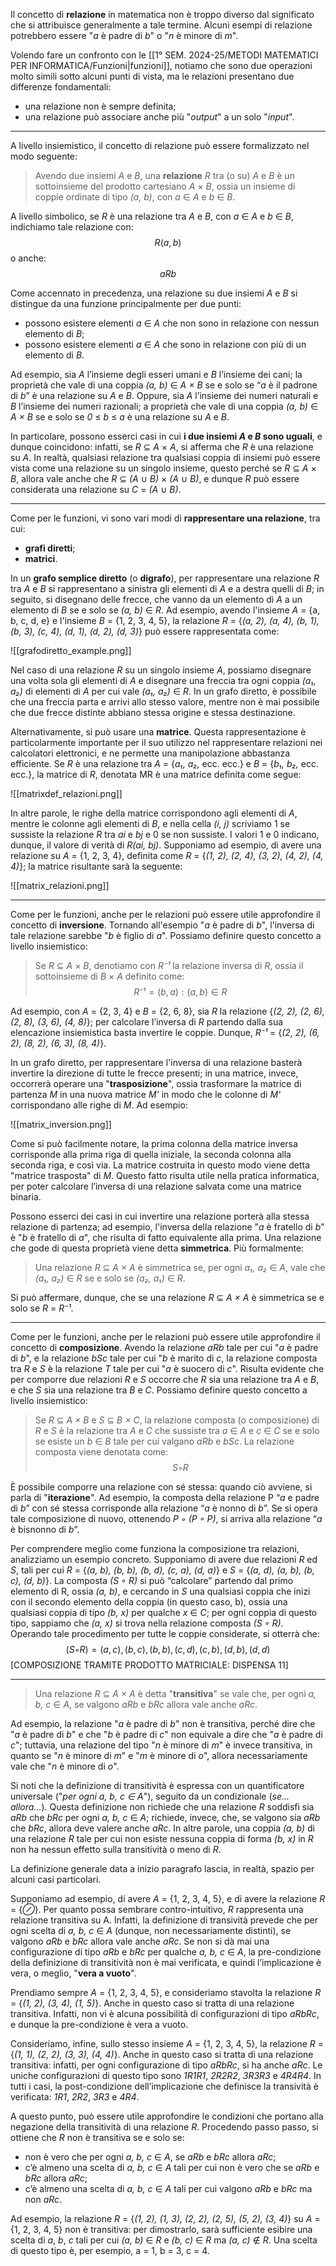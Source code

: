 Il concetto di **relazione** in matematica non è troppo diverso dal significato che si attribuisce generalmente a tale termine. Alcuni esempi di relazione potrebbero essere "*a* è padre di *b*" o "*n* è minore di *m*".

Volendo fare un confronto con le [[1° SEM. 2024-25/METODI MATEMATICI PER INFORMATICA/Funzioni|funzioni]], notiamo che sono due operazioni molto simili sotto alcuni punti di vista, ma le relazioni presentano due differenze fondamentali:
- una relazione non è sempre definita;
- una relazione può associare anche più "*output*" a un solo "*input*".
---
A livello insiemistico, il concetto di relazione può essere formalizzato nel modo seguente:

> Avendo due insiemi *A* e *B*, una **relazione** *R* tra (o su) *A* e *B* è un sottoinsieme del prodotto cartesiano *A* × *B*, ossia un insieme di coppie ordinate di tipo *(a, b)*, con *a* ∈ *A* e *b* ∈ *B*.

A livello simbolico, se *R* è una relazione tra *A* e *B*, con *a* ∈ *A* e *b* ∈ *B*, indichiamo tale relazione con:
$$R(a, b)$$ o anche:
$$aRb$$

Come accennato in precedenza, una relazione su due insiemi *A* e *B* si distingue da una funzione principalmente per due punti:
- possono esistere elementi *a* ∈ *A* che non sono in relazione con nessun elemento di *B*;
- possono esistere elementi *a* ∈ *A* che sono in relazione con più di un elemento di *B*.

Ad esempio, sia *A* l’insieme degli esseri umani e *B* l’insieme dei cani; la proprietà che vale di una coppia *(a, b)* ∈ *A × B* se e solo se “*a* è il padrone di *b*” è una relazione su *A* e *B*. Oppure, sia *A* l’insieme dei numeri naturali e *B* l’insieme dei numeri razionali; a proprietà che vale di una coppia *(a, b)* ∈ *A × B* se e solo se *0* ≤ *b* ≤ *a* è una relazione su *A* e *B*.

In particolare, possono esserci casi in cui **i due insiemi *A* e *B* sono uguali**, e dunque coincidono: infatti, se *R* ⊆ *A* × *A*, si afferma che *R* è una relazione su *A*. In realtà, qualsiasi relazione tra qualsiasi coppia di insiemi può essere vista come una relazione su un singolo insieme, questo perché se *R* ⊆ *A* × *B*, allora vale anche che *R* ⊆ *(A* ∪ *B)* × *(A* ∪ *B)*, e dunque *R* può essere considerata una relazione su *C* = *(A* ∪ *B)*.
___
Come per le funzioni, vi sono vari modi di **rappresentare una relazione**, tra cui:
- **grafi diretti**;
- **matrici**.

In un **grafo semplice diretto** (o **digrafo**), per rappresentare una relazione *R* tra *A* e *B* si rappresentano a sinistra gli elementi di *A* e a destra quelli di *B*; in seguito, si disegnano delle frecce, che vanno da un elemento di *A* a un elemento di *B* se e solo se *(a, b)* ∈ *R*. Ad esempio, avendo l'insieme *A* = {a, b, c, d, e} e l'insieme *B* = {1, 2, 3, 4, 5}, la relazione *R* = {*(a, 2), (a, 4), (b, 1), (b, 3), (c, 4), (d, 1), (d, 2), (d, 3)*} può essere rappresentata come:

![[grafodiretto_example.png]]

Nel caso di una relazione *R* su un singolo insieme *A*, possiamo disegnare una volta sola gli elementi di *A* e disegnare una freccia tra ogni coppia *(a₁, a₂)* di elementi di *A* per cui vale *(a₁, a₂)* ∈ *R*. In un grafo diretto, è possibile che una freccia parta e arrivi allo stesso valore, mentre non è mai possibile che due frecce distinte abbiano stessa origine e stessa destinazione.

Alternativamente, si può usare una **matrice**. Questa rappresentazione è particolarmente importante per il suo utilizzo nel rappresentare relazioni nei calcolatori elettronici, e ne permette una manipolazione abbastanza efficiente. Se *R* è una relazione tra *A* = {*a₁, a₂,* ecc. ecc.} e *B* = {*b₁, b₂,* ecc. ecc.}, la matrice di *R*, denotata MR è una matrice definita come segue:

![[matrixdef_relazioni.png]]

In altre parole, le righe della matrice corrispondono agli elementi di *A*, mentre le colonne agli elementi di *B*, e nella cella *(i, j)* scriviamo 1 se sussiste la relazione *R* tra *ai* e *bj* e 0 se non sussiste. I valori 1 e 0 indicano, dunque, il valore di verità di *R(ai, bj)*. Supponiamo ad esempio, di avere una relazione su *A* = {1, 2, 3, 4}, definita come *R* = {*(1, 2), (2, 4), (3, 2), (4, 2), (4, 4)*}; la matrice risultante sarà la seguente:

![[matrix_relazioni.png]]

___
Come per le funzioni, anche per le relazioni può essere utile approfondire il concetto di **inversione**. Tornando all'esempio "*a* è padre di *b*", l'inversa di tale relazione sarebbe "*b* è figlio di *a*". Possiamo definire questo concetto a livello insiemistico:

> Se *R* ⊆ *A* × *B*, denotiamo con *R⁻¹* la relazione inversa di *R*, ossia il sottoinsieme di *B* × *A* definito come:
> $$R⁻¹ = {(b, a): (a, b) ∈ R}$$

Ad esempio, con *A* = {2, 3, 4} e *B* = {2, 6, 8}, sia *R* la relazione {*(2, 2), (2, 6), (2, 8), (3, 6), (4, 8)*}; per calcolare l’inversa di *R* partendo dalla sua elencazione insiemistica basta invertire le coppie. Dunque, *R⁻¹* = {*(2, 2), (6, 2), (8, 2), (6, 3), (8, 4)*}. 

In un grafo diretto, per rappresentare l'inversa di una relazione basterà invertire la direzione di tutte le frecce presenti; in una matrice, invece, occorrerà operare una "**trasposizione**", ossia trasformare la matrice di partenza *M* in una nuova matrice *M'* in modo che le colonne di *M'* corrispondano alle righe di *M*. Ad esempio:

![[matrix_inversion.png]]

Come si può facilmente notare, la prima colonna della matrice inversa corrisponde alla prima riga di quella iniziale, la seconda colonna alla seconda riga, e così via. La matrice costruita in questo modo viene detta "matrice trasposta" di *M*. Questo fatto risulta utile nella pratica informatica, per poter calcolare l’inversa di una relazione salvata come una matrice binaria.

Possono esserci dei casi in cui invertire una relazione porterà alla stessa relazione di partenza; ad esempio, l'inversa della relazione "*a* è fratello di *b*" è "*b* è fratello di *a*", che risulta di fatto equivalente alla prima. Una relazione che gode di questa proprietà viene detta **simmetrica**. Più formalmente:

> Una relazione *R* ⊆ *A × A* è simmetrica se, per ogni *a₁, a₂* ∈ *A*, vale che *(a₁, a₂)* ∈ *R* se e solo se *(a₂, a₁)* ∈ *R*.

Si può affermare, dunque, che se una relazione *R* ⊆ *A × A* è simmetrica se e solo se *R* = *R⁻¹*.
___
Come per le funzioni, anche per le relazioni può essere utile approfondire il concetto di **composizione**. Avendo la relazione *aRb* tale per cui "*a* è padre di *b*", e la relazione *bSc* tale per cui "*b* è marito di *c*, la relazione composta tra *R* e *S* è la relazione *T* tale per cui "*a* è suocero di *c*". Risulta evidente che per comporre due relazioni *R* e *S* occorre che *R* sia una relazione tra *A* e *B*, e che *S* sia una relazione tra *B* e *C*. Possiamo definire questo concetto a livello insiemistico:

> Se *R* ⊆ *A × B* e *S* ⊆ *B × C*, la relazione composta (o composizione) di *R* e *S* è la relazione tra *A* e *C* che sussiste tra *a* ∈ *A* e *c* ∈ *C* se e solo se esiste un
*b* ∈ *B* tale per cui valgano *aRb* e *bSc*. La relazione composta viene denotata come: 
$$S ◦ R$$

È possibile comporre una relazione con sé stessa: quando ciò avviene, si parla di "**iterazione**". Ad esempio, la composta della relazione P “*a* e padre di *b*” con sé stessa corrisponde alla relazione “*a* è nonno di *b*”. Se si opera tale composizione di nuovo, ottenendo *P ◦ (P ◦ P)*, si arriva alla relazione “*a* è bisnonno di *b*”.

Per comprendere meglio come funziona la composizione tra relazioni, analizziamo un esempio concreto. Supponiamo di avere due relazioni *R* ed *S*, tali per cui *R* = {*(a, b), (b, b), (b, d), (c, a), (d, a)*} e *S* = {*(a, d), (a, b), (b, c), (d, b)*}. La composta *(S ◦ R)* si può “calcolare” partendo dal primo elemento di R, ossia *(a, b)*, e cercando in *S* una qualsiasi coppia che inizi con il secondo elemento della coppia (in questo caso, b), ossia una qualsiasi coppia di tipo *(b, x)* per qualche *x* ∈ *C*; per ogni coppia di questo tipo, sappiamo che *(a, x)* si trova nella relazione composta *(S ◦ R)*. Operando tale procedimento per tutte le coppie considerate, si otterrà che:
$$(S ◦ R) = {(a, c), (b, c), (b, b), (c, d), (c, b), (d, b), (d, d)}$$
[COMPOSIZIONE TRAMITE PRODOTTO MATRICIALE: DISPENSA 11]
___
> Una relazione *R* ⊆ *A × A* è detta "**transitiva**" se vale che, per ogni *a, b, c* ∈ *A*, se valgono *aRb* e *bRc* allora vale anche *aRc*.

Ad esempio, la relazione "*a* è padre di *b*" non è transitiva, perché dire che "*a* è padre di *b*" e che "*b* è padre di *c*" non equivale a dire che "*a* è padre di *c*"; tuttavia, una relazione del tipo "*n* è minore di *m*" è invece transitiva, in quanto se "*n* è minore di *m*" e "*m* è minore di *o*", allora necessariamente vale che "*n* è minore di *o*".

Si noti che la definizione di transitività è espressa con un quantificatore universale ("*per ogni a, b, c ∈ A*"), seguito da un condizionale (*se... allora...*). Questa definizione non richiede che una relazione *R* soddisfi sia *aRb* che *bRc* per ogni *a, b, c* ∈ *A*; richiede, invece, che, se valgono sia *aRb* che *bRc*, allora deve
valere anche *aRc*. In altre parole, una coppia *(a, b)* di una relazione *R* tale per cui non esiste nessuna coppia di forma *(b, x)* in *R* non ha nessun effetto sulla transitività o meno di *R*.

La definizione generale data a inizio paragrafo lascia, in realtà, spazio per alcuni casi particolari.

Supponiamo ad esempio, di avere *A* = {1, 2, 3, 4, 5}, e di avere la relazione *R* = {*⊘*}. Per quanto possa sembrare contro-intuitivo, *R* rappresenta una relazione transitiva su A. Infatti, la definizione di transività prevede che per ogni scelta di *a, b, c* ∈ *A* (dunque, non necessariamente distinti), se valgono *aRb* e *bRc* allora vale anche *aRc*. Se non si dà mai una configurazione di tipo *aRb* e *bRc* per qualche *a, b, c* ∈ *A*, la pre-condizione della definizione di transitività non è mai verificata, e quindi l’implicazione è vera, o meglio, "**vera a vuoto**".

Prendiamo sempre *A* = {1, 2, 3, 4, 5}, e consideriamo stavolta la relazione *R* = {*(1, 2), (3, 4), (1, 5)*}. Anche in questo caso si tratta di una relazione transitiva. Infatti, non vi è alcuna possibilità di configurazioni di tipo *aRbRc*, e dunque la pre-condizione è vera a vuoto.

Consideriamo, infine, sullo stesso insieme *A* = {1, 2, 3, 4, 5}, la relazione *R* = {*(1, 1), (2, 2), (3, 3), (4, 4)*}. Anche in questo caso si tratta di una relazione transitiva: infatti, per ogni configurazione di tipo *aRbRc*, si ha anche *aRc*. Le uniche configurazioni di questo tipo sono *1R1R1*, *2R2R2*, *3R3R3* e *4R4R4*. In tutti i casi, la
post-condizione dell’implicazione che definisce la transività è verificata: *1R1*, *2R2*, *3R3* e *4R4*.

A questo punto, può essere utile approfondire le condizioni che portano alla negazione della transitività di una relazione *R*. Procedendo passo passo, si ottiene che *R* non è transitiva se e solo se:
- non è vero che per ogni *a, b, c* ∈ *A*, se *aRb* e *bRc* allora *aRc*;
- c’è almeno una scelta di *a, b, c* ∈ *A* tali per cui non è vero che se *aRb* e *bRc* allora *aRc*;
- c’è almeno una scelta di *a, b, c* ∈ *A* tali per cui valgono *aRb* e *bRc* ma non *aRc*.

Ad esempio, la relazione *R* = {*(1, 2), (1, 3), (2, 2), (2, 5), (5, 2), (3, 4)*} su *A* = {1, 2, 3, 4, 5} non è transitiva: per dimostrarlo, sarà sufficiente esibire una scelta di *a*, *b*, *c* tali per cui *(a, b)* ∈ *R* e *(b, c)* ∈ *R* ma *(a, c)* ∉ *R*. Una scelta di questo tipo è, per esempio, a = 1, b = 3, c = 4.